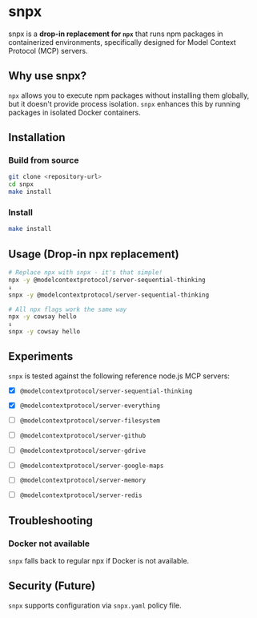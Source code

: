 # snpx

snpx is a **drop-in replacement for `npx`** that runs npm packages in containerized environments, specifically designed for Model Context Protocol (MCP) servers.

## Why use snpx?

`npx` allows you to execute npm packages without installing them globally, but it doesn't provide process isolation. `snpx` enhances this by running packages in isolated Docker containers.

## Installation

### Build from source

```bash
git clone <repository-url>
cd snpx
make install
```

### Install

```bash
make install
```

## Usage (Drop-in npx replacement)

```bash
# Replace npx with snpx - it's that simple!
npx -y @modelcontextprotocol/server-sequential-thinking
↓
snpx -y @modelcontextprotocol/server-sequential-thinking

# All npx flags work the same way
npx -y cowsay hello
↓  
snpx -y cowsay hello
```

## Experiments

`snpx` is tested against the following reference node.js MCP servers:

- [x] `@modelcontextprotocol/server-sequential-thinking`
- [x] `@modelcontextprotocol/server-everything`
- [ ] `@modelcontextprotocol/server-filesystem`
- [ ] `@modelcontextprotocol/server-github`
- [ ] `@modelcontextprotocol/server-gdrive`
- [ ] `@modelcontextprotocol/server-google-maps`
- [ ] `@modelcontextprotocol/server-memory`
- [ ] `@modelcontextprotocol/server-redis`


## Troubleshooting

### Docker not available

`snpx` falls back to regular npx if Docker is not available.

## Security (Future)

`snpx` supports configuration via `snpx.yaml` policy file.
